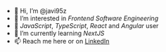 - 👋 Hi, I’m @javi95z
- 👀 I’m interested in *Frontend Software Engineering*
- 💞️ *JavaScript*, *TypeScript*, *React* and *Angular* user
- 🌱 I’m currently learning *NextJS* 
- 📫 Reach me here or on [LinkedIn](https://www.linkedin.com/in/javier-monfort/)


<!---
javi95z/javi95z is a ✨ special ✨ repository because its `README.md` (this file) appears on your GitHub profile.
You can click the Preview link to take a look at your changes.
--->
